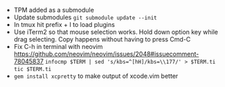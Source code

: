 - TPM added as a submodule 
- Update submodules
`git submodule update --init`
- In tmux hit prefix + I to load plugins
- Use iTerm2 so that mouse selection works. Hold down option key while drag selecting. Copy happens without having to press Cmd-C
- Fix C-h in terminal with neovim https://github.com/neovim/neovim/issues/2048#issuecomment-78045837
`infocmp $TERM | sed 's/kbs=^[hH]/kbs=\\177/' > $TERM.ti`
`tic $TERM.ti`
- `gem install xcpretty` to make output of xcode.vim better
